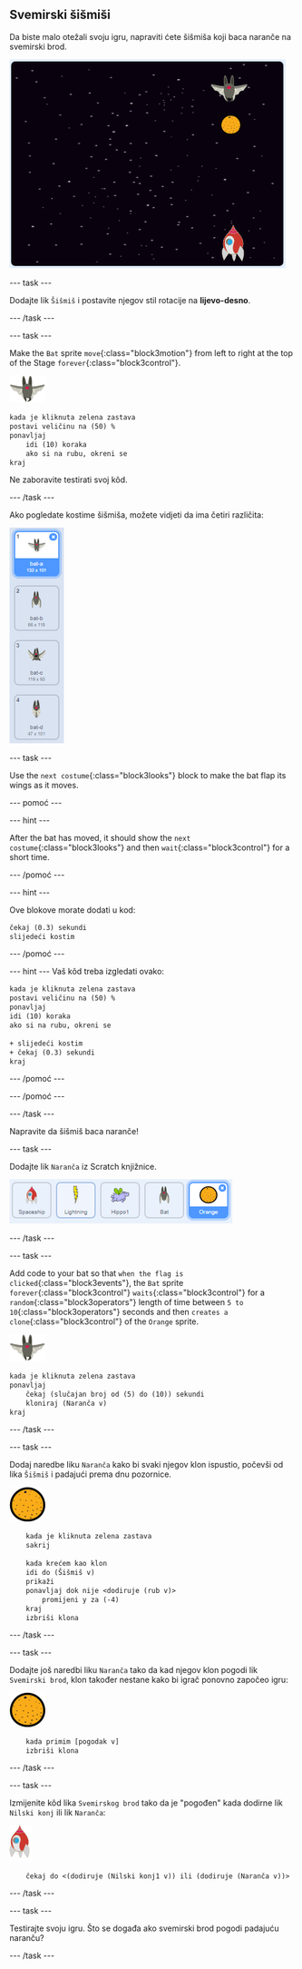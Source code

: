 ## Svemirski šišmiši

Da biste malo otežali svoju igru, napraviti ćete šišmiša koji baca naranče na svemirski brod.

![a bat throwing an orange at the spaceship](images/bat-oranges.png)

\--- task \---

Dodajte lik `Šišmiš` i postavite njegov stil rotacije na **lijevo-desno**.

\--- /task \---

\--- task \---

Make the `Bat` sprite `move`{:class="block3motion"} from left to right at the top of the Stage `forever`{:class="block3control"}.

![bat sprite](images/bat-sprite.png)

```blocks3
kada je kliknuta zelena zastava
postavi veličinu na (50) %
ponavljaj
    idi (10) koraka
    ako si na rubu, okreni se
kraj
```

Ne zaboravite testirati svoj kôd.

\--- /task \---

Ako pogledate kostime šišmiša, možete vidjeti da ima četiri različita:

![screenshot](images/invaders-bat-costume.png)

\--- task \---

Use the `next costume`{:class="block3looks"} block to make the bat flap its wings as it moves.

\--- pomoć \---

\--- hint \---

After the bat has moved, it should show the `next costume`{:class="block3looks"} and then `wait`{:class="block3control"} for a short time.

\--- /pomoć \---

\--- hint \---

Ove blokove morate dodati u kod:

```blocks3
čekaj (0.3) sekundi
slijedeći kostim
```

\--- /pomoć \---

\--- hint \--- Vaš kôd treba izgledati ovako:

```blocks3
kada je kliknuta zelena zastava
postavi veličinu na (50) %
ponavljaj
idi (10) koraka
ako si na rubu, okreni se

+ slijedeći kostim
+ čekaj (0.3) sekundi
kraj
```

\--- /pomoć \---

\--- /pomoć \---

\--- /task \---

Napravite da šišmiš baca naranče!

\--- task \---

Dodajte lik `Naranča` iz Scratch knjižnice.

![screenshot](images/invaders-orange.png)

\--- /task \---

\--- task \---

Add code to your bat so that `when the flag is clicked`{:class="block3events"}, the `Bat` sprite `forever`{:class="block3control"} `waits`{:class="block3control"} for a `random`{:class="block3operators"} length of time between `5 to 10`{:class="block3operators"} seconds and then `creates a clone`{:class="block3control"} of the `Orange` sprite.

![bat sprite](images/bat-sprite.png)

```blocks3
kada je kliknuta zelena zastava
ponavljaj
    čekaj (slučajan broj od (5) do (10)) sekundi
    kloniraj (Naranča v)
kraj
```

\--- /task \---

\--- task \---

Dodaj naredbe liku `Naranča` kako bi svaki njegov klon ispustio, počevši od lika `Šišmiš` i padajući prema dnu pozornice.

![orange sprite](images/orange-sprite.png)

```blocks3
    kada je kliknuta zelena zastava
    sakrij

    kada krećem kao klon
    idi do (Šišmiš v)
    prikaži
    ponavljaj dok nije <dodiruje (rub v)>
        promijeni y za (-4)
    kraj
    izbriši klona
```

\--- /task \---

\--- task \---

Dodajte još naredbi liku `Naranča` tako da kad njegov klon pogodi lik `Svemirski brod`, klon također nestane kako bi igrač ponovno započeo igru:

![orange sprite](images/orange-sprite.png)

```blocks3
    kada primim [pogodak v]
    izbriši klona
```

\--- /task \---

\--- task \---

Izmijenite kôd lika `Svemirskog brod` tako da je "pogođen" kada dodirne lik ` Nilski konj` ili lik `Naranča`:

![lik rakete](images/rocket-sprite.png)

```blocks3
    čekaj do <(dodiruje (Nilski konj1 v)) ili (dodiruje (Naranča v))>
```

\--- /task \---

\--- task \---

Testirajte svoju igru. Što se događa ako svemirski brod pogodi padajuću naranču?

\--- /task \---